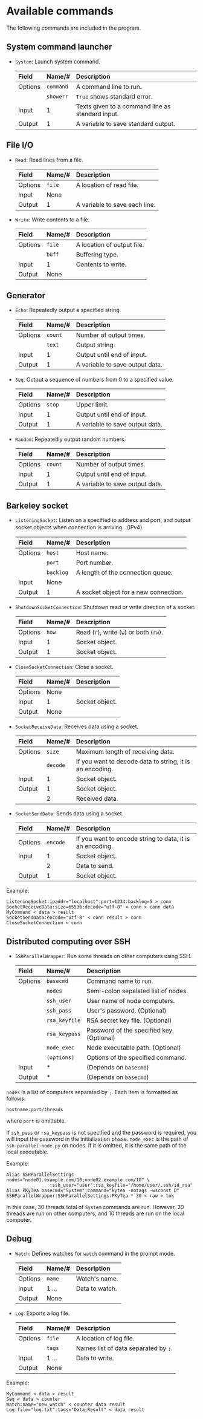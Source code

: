 Available commands
=======================================================

The following commands are included in the program.


System command launcher
-------------------------------------------------------

* ``System``: Launch system command.

  |Field     |Name/#     |Description                              |
  |:---------|:----------|:----------------------------------------|
  |Options   |``command``|A command line to run.                   |
  |          |``showerr``|``True`` shows standard error.           |
  |Input     |1          |Texts given to a command line as standard input.|
  |Output    |1          |A variable to save standard output.      |


File I/O
-------------------------------------------------------

* ``Read``: Read lines from a file.

  |Field     |Name/#     |Description                              |
  |:---------|:----------|:----------------------------------------|
  |Options   |``file``   |A location of read file.                 |
  |Input     |None       |                                         |
  |Output    |1          |A variable to save each line.            |

* ``Write``: Write contents to a file.

  |Field     |Name/#     |Description                              |
  |:---------|:----------|:----------------------------------------|
  |Options   |``file``   |A location of output file.               |
  |          |``buff``   |Buffering type.                          |
  |Input     |1          |Contents to write.                       |
  |Output    |None       |                                         |


Generator
-------------------------------------------------------

* ``Echo``: Repeatedly output a specified string.

  |Field     |Name/#     |Description                              |
  |:---------|:----------|:----------------------------------------|
  |Options   |``count``  |Number of output times.                  |
  |          |``text``   |Output string.                           |
  |Input     |1          |Output until end of input.               |
  |Output    |1          |A variable to save output data.          |

* ``Seq``: Output a sequence of numbers from 0 to a specified value.

  |Field     |Name/#     |Description                              |
  |:---------|:----------|:----------------------------------------|
  |Options   |``stop``   |Upper limit.                             |
  |Input     |1          |Output until end of input.               |
  |Output    |1          |A variable to save output data.          |

* ``Random``: Repeatedly output random numbers.

  |Field     |Name/#     |Description                              |
  |:---------|:----------|:----------------------------------------|
  |Options   |``count``  |Number of output times.                  |
  |Input     |1          |Output until end of input.               |
  |Output    |1          |A variable to save output data.          |


Barkeley socket
-------------------------------------------------------

* ``ListeningSocket``: Listen on a specified ip address and port, and output socket objects when connection is arriving.（IPv4）

  |Field     |Name/#     |Description                              |
  |:---------|:----------|:----------------------------------------|
  |Options   |``host``   |Host name.                               |
  |          |``port``   |Port number.                             |
  |          |``backlog``|A length of the connection queue.        |
  |Input     |None       |                                         |
  |Output    |1          |A socket object for a new connection.    |

* ``ShutdownSocketConnection``: Shutdown read or write direction of a socket.

  |Field     |Name/#     |Description                              |
  |:---------|:----------|:----------------------------------------|
  |Options   |``how``    |Read (``r``), write (``w``)  or both (``rw``). |
  |Input     |1          |Socket object.                           |
  |Output    |1          |Socket object.                           |

* ``CloseSocketConnection``: Close a socket.

  |Field     |Name/#     |Description                              |
  |:---------|:----------|:----------------------------------------|
  |Options   |None       |                                         |
  |Input     |1          |Socket object.                           |
  |Output    |None       |                                         |

* ``SocketReceiveData``: Receives data using a socket.

  |Field     |Name/#     |Description                              |
  |:---------|:----------|:----------------------------------------|
  |Options   |``size``   |Maximum length of receiving data.        |
  |          |``decode`` |If you want to decode data to string, it is an encoding.|
  |Input     |1          |Socket object.                           |
  |Output    |1          |Socket object.                           |
  |          |2          |Received data.                           |

* ``SocketSendData``: Sends data using a socket.

  |Field     |Name/#     |Description                              |
  |:---------|:----------|:----------------------------------------|
  |Options   |``encode`` |If you want to encode string to data, it is an encoding.|
  |Input     |1          |Socket object.                           |
  |          |2          |Data to send.                            |
  |Output    |1          |Socket object.                           |

Example:

    ListeningSocket:ipaddr="localhost":port=1234:backlog=5 > conn
    SocketReceiveData:size=65536:decode="utf-8" < conn > conn data
    MyCommand < data > result
    SocketSendData:encode="utf-8" < conn result > conn
    CloseSocketConnection < conn


Distributed computing over SSH
-------------------------------------------------------

* ``SSHParallelWrapper``: Run some threads on other computers using SSH.

  |Field     |Name/#         |Description                              |
  |:---------|:--------------|:----------------------------------------|
  |Options   |``basecmd``    |Command name to run.                     |
  |          |``nodes``      |Semi-colon sepalated list of nodes.      |
  |          |``ssh_user``   |User name of node computers.             |
  |          |``ssh_pass``   |User's password. (Optional)              |
  |          |``rsa_keyfile``|RSA secret key file. (Optional)          |
  |          |``rsa_keypass``|Password of the specified key. (Optional)|
  |          |``node_exec``  |Node executable path. (Optional)         |
  |          |``(options)``  |Options of the specified command.        |
  |Input     |*              |(Depends on ``basecmd``)                 |
  |Output    |*              |(Depends on ``basecmd``)                 |

``nodes`` is a list of computers separated by ``;``. Each item is formatted as follows:

    hostname:port/threads

where ``port`` is omittable.

If ``ssh_pass`` or ``rsa_keypass`` is not specified and the password is required,
you will input the password in the initialization phase.
``node_exec`` is the path of ``ssh-parallel-node.py`` on nodes. If it is omitted,
it is the same path of the local executable.

Example:

    Alias SSHParallelSettings nodes="node01.example.com/10;node02.example.com/10" \
                    :ssh_user="user":rsa_keyfile="/home/user/.ssh/id_rsa"
    Alias PKyTea basecmd="System":command="kytea -notags -wsconst D"
    SSHParallelWrapper:SSHParallelSettings:PKyTea * 30 < raw > tok

In this case, 30 threads total of ``System`` commands are run.
However, 20 threads are run on other computers, and 10 threads are run on the local computer.


Debug
-------------------------------------------------------

* ``Watch``: Defines watches for ``watch`` command in the prompt mode.

  |Field     |Name/#     |Description                              |
  |:---------|:----------|:----------------------------------------|
  |Options   |``name``   |Watch's name.                            |
  |Input     |1 ...      |Data to watch.                           |
  |Output    |None       |                                         |

* ``Log``: Exports a log file.

  |Field     |Name/#     |Description                              |
  |:---------|:----------|:----------------------------------------|
  |Options   |``file``   |A location of log file.                  |
  |          |``tags``   |Names list of data separated by ``;``.   |
  |Input     |1 ...      |Data to write.                           |
  |Output    |None       |                                         |

Example:

    MyCommand < data > result
    Seq < data > counter
    Watch:name="new_watch" < counter data result
    Log:file="log.txt":tags="Data;Result" < data result
